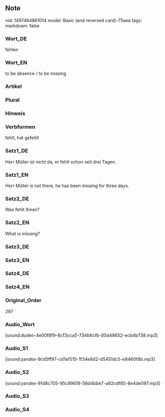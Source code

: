 ## Note
nid: 1497484861014
model: Basic (and reversed card)-75aea
tags: 
markdown: false

### Wort_DE
fehlen

### Wort_EN
to be absence / to be missing

### Artikel


### Plural


### Hinweis


### Verbformen
fehlt, hat gefehlt

### Satz1_DE
Herr Müller ist nicht da, er fehlt schon seit drei Tagen.

### Satz1_EN
Herr Müller is not there, he has been missing for three days.

### Satz2_DE
Was fehlt Ihnen?

### Satz2_EN
What is missing?

### Satz3_DE


### Satz3_EN


### Satz4_DE


### Satz4_EN


### Original_Order
297

### Audio_Wort
[sound:duden-4e00f8f9-8cf3cca5-734b6cfb-85d48652-ecb4b738.mp3]

### Audio_S1
[sound:yandex-9cd5ff97-cd1ef515-1f34e8d2-d5451dc5-e8460f8b.mp3]

### Audio_S2
[sound:yandex-91d8c705-95c99618-56d4bbe7-a92cdf85-8e4de097.mp3]

### Audio_S3


### Audio_S4

